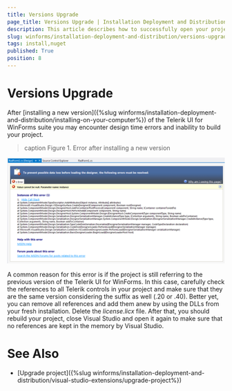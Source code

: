 ```yaml
---
title: Versions Upgrade
page_title: Versions Upgrade | Installation Deployment and Distribution
description: This article describes how to successfully open your project after installing of the latest version 
slug: winforms/installation-deployment-and-distribution/versions-upgrade
tags: install,nuget
published: True
position: 8
---
```


# Versions Upgrade 

After [installing a new version]({%slug winforms/installation-deployment-and-distribution/installing-on-your-computer%}) of the Telerik UI for WinForms suite you may encounter design time errors and inability to build your project.

>caption Figure 1. Error after installing a new version

![installation-deployment-and-distribution-versions-upgrade 001](images/installation-deployment-and-distribution-versions-upgrade001.png)

A common reason for this error is if the project is still referring to the previous version of the Telerik UI for WinForms. In this case, carefully check the references to all Telerik controls in your project and make sure that they are the same version considering the suffix as well (.20 or .40). Better yet, you can remove all references and add them anew by using the DLLs from your fresh installation. Delete the *license.licx* file. After that, you should rebuild your project, close Visual Studio and open it again to make sure that no references are kept in the memory by Visual Studio.  


# See Also

* [Upgrade project]({%slug winforms/installation-deployment-and-distribution/visual-studio-extensions/upgrade-project%})